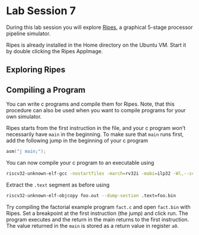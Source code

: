 # Lab Session 7

During this lab session you will explore [Ripes](https://github.com/mortbopet/Ripes), 
a graphical 5-stage processor pipeline simulator.

Ripes is already installed in the Home directory on the Ubuntu VM. Start it by double clicking
the Ripes AppImage.

## Exploring Ripes 

## Compiling a Program

You can write c programs and compile them for Ripes. Note, that this procedure can also
be used when you want to compile programs for your own simulator.

Ripes starts from the first instruction in the file, and
your c program won't necessarily have `main` in the beginning.
To make sure that `main` runs first, add the following jump in the beginning of your c program
```c
asm("j main;");
```

You can now compile your c program to an executable using
```bash
riscv32-unknown-elf-gcc -nostartfiles -march=rv32i -mabi=ilp32 -Wl,--script=$HOME/linker.ld foo.c -o foo.out
```
Extract the `.text` segment as before using
```bash
riscv32-unknown-elf-objcopy foo.out --dump-section .text=foo.bin
```

Try compiling the factorial example program `fact.c` and open `fact.bin` with Ripes. 
Set a breakpoint at the first instruction (the jump) and click run. The program executes
and the return in the main returns to the first instruction. The value returned in the
`main` is stored as a return value in register `a0`.
